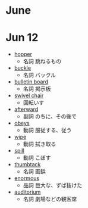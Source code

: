 # June

# Jun 12
* [hopper](https://ejje.weblio.jp/content/hopper)
  * 名詞 跳ねるもの
* [buckle](https://ejje.weblio.jp/content/buckle)
  * 名詞 バックル
* [bulletin board](https://ejje.weblio.jp/content/bulletin+board)
  * 名詞 掲示板
* [swivel chair](https://ejje.weblio.jp/content/swivel+chair)
  * 回転いす
* [afterward](https://ejje.weblio.jp/content/afterward)
  * 副詞 のちに、その後で
* [obeys](https://ejje.weblio.jp/content/obeys)
  * 動詞 服従する、従う
* [wipe](https://ejje.weblio.jp/content/wipe)
  * 動詞 拭き取る
* [spill](https://ejje.weblio.jp/content/spill)
  * 動詞 こぼす
* [thumbtack](https://ejje.weblio.jp/content/thumbtack)
  * 名詞 画鋲
* [enormous](https://ejje.weblio.jp/content/enormous)
  * 品詞 巨大な、ずば抜けた
* [auditorium](https://ejje.weblio.jp/content/auditorium)
  * 名詞 劇場などの観客席